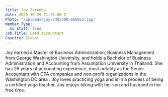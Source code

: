 ```yaml
---
title: Joy Zaremba
date: 2020-10-29 21:21:00 Z
Photo: "/uploads/joy-240x300-6b6852.jpg"
Member Type:
  Is Staff: true
Job Title: Lead Accountant
Country: Global
---
```


Joy earned a Master of Business Administration, Business Management from George Washington University, and holds a Bachelor of Business Administration and Accounting from Assumption University in Thailand. She has 26 years of accounting experience, most notably as the Senior Accountant with CPA companies and non-profit organizations in the Washington DC area . Joy loves practicing yoga and is in a process of being a certified yoga teacher. Joy enjoys hiking with her son and husband in her free time.